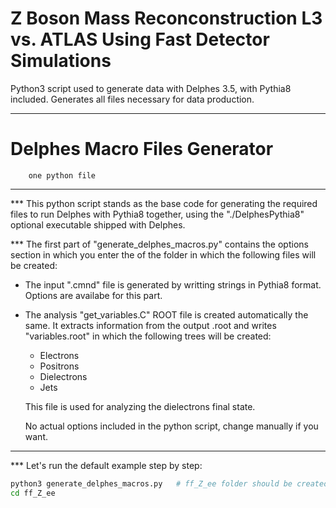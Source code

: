 # Z Boson Mass Reconconstruction L3 vs. ATLAS Using Fast Detector Simulations

Python3 script used to generate data with Delphes 3.5, with Pythia8 included. Generates all files necessary for data production.

---

# Delphes Macro Files Generator
        one python file

---

*** This python script stands as the base code for generating 
the required files to run Delphes with Pythia8 together,
using the "./DelphesPythia8" optional executable shipped
with Delphes.

*** The first part of "generate_delphes_macros.py" contains 
the options section in which you enter the <name> of the 
folder in which the following files will be created:

- The input "<name>.cmnd" file is generated by writting 
  strings in Pythia8 format. Options are availabe for this 
  part.

- The analysis "get_variables.C" ROOT file is created
  automatically the same. It extracts information from 
  the output <name>.root and writes "variables.root"
  in which the following trees will be created:
  - Electrons
  - Positrons
  - Dielectrons
  - Jets
  
  This file is used for analyzing the dielectrons final
  state.
  
  No actual options included in the python script, change
  manually if you want.

---

*** Let's run the default example step by step:

```bash
python3 generate_delphes_macros.py   # ff_Z_ee folder should be created.
cd ff_Z_ee
